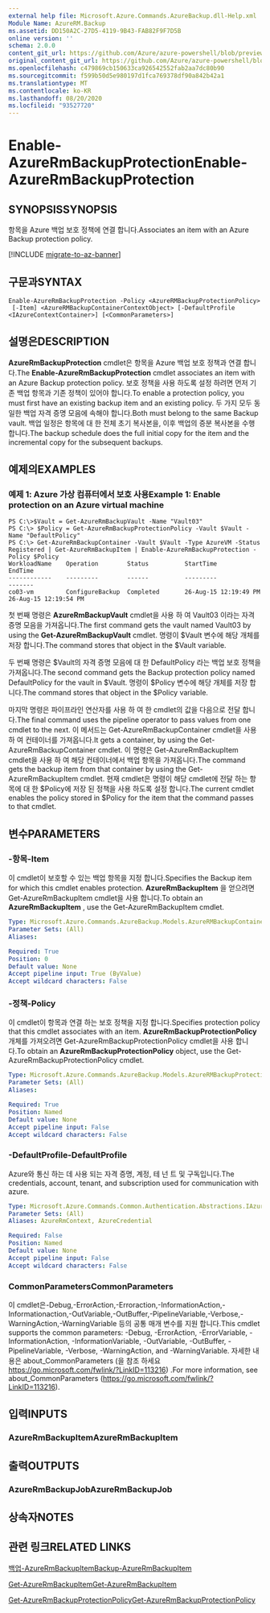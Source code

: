 ```yaml
---
external help file: Microsoft.Azure.Commands.AzureBackup.dll-Help.xml
Module Name: AzureRM.Backup
ms.assetid: DD150A2C-27D5-4119-9B43-FAB82F9F7D5B
online version: ''
schema: 2.0.0
content_git_url: https://github.com/Azure/azure-powershell/blob/preview/src/ResourceManager/AzureBackup/Commands.AzureBackup/help/Enable-AzureRmBackupProtection.md
original_content_git_url: https://github.com/Azure/azure-powershell/blob/preview/src/ResourceManager/AzureBackup/Commands.AzureBackup/help/Enable-AzureRmBackupProtection.md
ms.openlocfilehash: c479869cb150633ca926542552fab2aa7dc80b90
ms.sourcegitcommit: f599b50d5e980197d1fca769378df90a842b42a1
ms.translationtype: MT
ms.contentlocale: ko-KR
ms.lasthandoff: 08/20/2020
ms.locfileid: "93527720"
---
```

# <span data-ttu-id="8096f-101">Enable-AzureRmBackupProtection</span><span class="sxs-lookup"><span data-stu-id="8096f-101">Enable-AzureRmBackupProtection</span></span>

## <span data-ttu-id="8096f-102">SYNOPSIS</span><span class="sxs-lookup"><span data-stu-id="8096f-102">SYNOPSIS</span></span>
<span data-ttu-id="8096f-103">항목을 Azure 백업 보호 정책에 연결 합니다.</span><span class="sxs-lookup"><span data-stu-id="8096f-103">Associates an item with an Azure Backup protection policy.</span></span>

[!INCLUDE [migrate-to-az-banner](../../includes/migrate-to-az-banner.md)]

## <span data-ttu-id="8096f-104">구문과</span><span class="sxs-lookup"><span data-stu-id="8096f-104">SYNTAX</span></span>

```
Enable-AzureRmBackupProtection -Policy <AzureRMBackupProtectionPolicy>
 [-Item] <AzureRMBackupContainerContextObject> [-DefaultProfile <IAzureContextContainer>] [<CommonParameters>]
```

## <span data-ttu-id="8096f-105">설명은</span><span class="sxs-lookup"><span data-stu-id="8096f-105">DESCRIPTION</span></span>
<span data-ttu-id="8096f-106">**AzureRmBackupProtection** cmdlet은 항목을 Azure 백업 보호 정책과 연결 합니다.</span><span class="sxs-lookup"><span data-stu-id="8096f-106">The **Enable-AzureRmBackupProtection** cmdlet associates an item with an Azure Backup protection policy.</span></span>
<span data-ttu-id="8096f-107">보호 정책을 사용 하도록 설정 하려면 먼저 기존 백업 항목과 기존 정책이 있어야 합니다.</span><span class="sxs-lookup"><span data-stu-id="8096f-107">To enable a protection policy, you must first have an existing backup item and an existing policy.</span></span>
<span data-ttu-id="8096f-108">두 가지 모두 동일한 백업 자격 증명 모음에 속해야 합니다.</span><span class="sxs-lookup"><span data-stu-id="8096f-108">Both must belong to the same Backup vault.</span></span>
<span data-ttu-id="8096f-109">백업 일정은 항목에 대 한 전체 초기 복사본을, 이후 백업의 증분 복사본을 수행 합니다.</span><span class="sxs-lookup"><span data-stu-id="8096f-109">The backup schedule does the full initial copy for the item and the incremental copy for the subsequent backups.</span></span>

## <span data-ttu-id="8096f-110">예제의</span><span class="sxs-lookup"><span data-stu-id="8096f-110">EXAMPLES</span></span>

### <span data-ttu-id="8096f-111">예제 1: Azure 가상 컴퓨터에서 보호 사용</span><span class="sxs-lookup"><span data-stu-id="8096f-111">Example 1: Enable protection on an Azure virtual machine</span></span>
```
PS C:\>$Vault = Get-AzureRmBackupVault -Name "Vault03"
PS C:\> $Policy = Get-AzureRmBackupProtectionPolicy -Vault $Vault -Name "DefaultPolicy"
PS C:\> Get-AzureRmBackupContainer -Vault $Vault -Type AzureVM -Status Registered | Get-AzureRmBackupItem | Enable-AzureRmBackupProtection -Policy $Policy
WorkloadName    Operation        Status          StartTime              EndTime
------------    ---------        ------          ---------              -------
co03-vm         ConfigureBackup  Completed       26-Aug-15 12:19:49 PM  26-Aug-15 12:19:54 PM
```

<span data-ttu-id="8096f-112">첫 번째 명령은 **AzureRmBackupVault** cmdlet을 사용 하 여 Vault03 이라는 자격 증명 모음을 가져옵니다.</span><span class="sxs-lookup"><span data-stu-id="8096f-112">The first command gets the vault named Vault03 by using the **Get-AzureRmBackupVault** cmdlet.</span></span>
<span data-ttu-id="8096f-113">명령이 $Vault 변수에 해당 개체를 저장 합니다.</span><span class="sxs-lookup"><span data-stu-id="8096f-113">The command stores that object in the $Vault variable.</span></span>

<span data-ttu-id="8096f-114">두 번째 명령은 $Vault의 자격 증명 모음에 대 한 DefaultPolicy 라는 백업 보호 정책을 가져옵니다.</span><span class="sxs-lookup"><span data-stu-id="8096f-114">The second command gets the Backup protection policy named DefaultPolicy for the vault in $Vault.</span></span>
<span data-ttu-id="8096f-115">명령이 $Policy 변수에 해당 개체를 저장 합니다.</span><span class="sxs-lookup"><span data-stu-id="8096f-115">The command stores that object in the $Policy variable.</span></span>

<span data-ttu-id="8096f-116">마지막 명령은 파이프라인 연산자를 사용 하 여 한 cmdlet의 값을 다음으로 전달 합니다.</span><span class="sxs-lookup"><span data-stu-id="8096f-116">The final command uses the pipeline operator to pass values from one cmdlet to the next.</span></span>
<span data-ttu-id="8096f-117">이 메서드는 Get-AzureRmBackupContainer cmdlet을 사용 하 여 컨테이너를 가져옵니다.</span><span class="sxs-lookup"><span data-stu-id="8096f-117">It gets a container, by using the Get-AzureRmBackupContainer cmdlet.</span></span>
<span data-ttu-id="8096f-118">이 명령은 Get-AzureRmBackupItem cmdlet을 사용 하 여 해당 컨테이너에서 백업 항목을 가져옵니다.</span><span class="sxs-lookup"><span data-stu-id="8096f-118">The command gets the backup item from that container by using the Get-AzureRmBackupItem cmdlet.</span></span>
<span data-ttu-id="8096f-119">현재 cmdlet은 명령이 해당 cmdlet에 전달 하는 항목에 대 한 $Policy에 저장 된 정책을 사용 하도록 설정 합니다.</span><span class="sxs-lookup"><span data-stu-id="8096f-119">The current cmdlet enables the policy stored in $Policy for the item that the command passes to that cmdlet.</span></span>

## <span data-ttu-id="8096f-120">변수</span><span class="sxs-lookup"><span data-stu-id="8096f-120">PARAMETERS</span></span>

### <span data-ttu-id="8096f-121">-항목</span><span class="sxs-lookup"><span data-stu-id="8096f-121">-Item</span></span>
<span data-ttu-id="8096f-122">이 cmdlet이 보호할 수 있는 백업 항목을 지정 합니다.</span><span class="sxs-lookup"><span data-stu-id="8096f-122">Specifies the Backup item for which this cmdlet enables protection.</span></span>
<span data-ttu-id="8096f-123">**AzureRmBackupItem** 을 얻으려면 Get-AzureRmBackupItem cmdlet을 사용 합니다.</span><span class="sxs-lookup"><span data-stu-id="8096f-123">To obtain an **AzureRmBackupItem** , use the Get-AzureRmBackupItem cmdlet.</span></span>

```yaml
Type: Microsoft.Azure.Commands.AzureBackup.Models.AzureRMBackupContainerContextObject
Parameter Sets: (All)
Aliases: 

Required: True
Position: 0
Default value: None
Accept pipeline input: True (ByValue)
Accept wildcard characters: False
```

### <span data-ttu-id="8096f-124">-정책</span><span class="sxs-lookup"><span data-stu-id="8096f-124">-Policy</span></span>
<span data-ttu-id="8096f-125">이 cmdlet이 항목과 연결 하는 보호 정책을 지정 합니다.</span><span class="sxs-lookup"><span data-stu-id="8096f-125">Specifies protection policy that this cmdlet associates with an item.</span></span>
<span data-ttu-id="8096f-126">**AzureRmBackupProtectionPolicy** 개체를 가져오려면 Get-AzureRmBackupProtectionPolicy cmdlet을 사용 합니다.</span><span class="sxs-lookup"><span data-stu-id="8096f-126">To obtain an **AzureRmBackupProtectionPolicy** object, use the Get-AzureRmBackupProtectionPolicy cmdlet.</span></span>

```yaml
Type: Microsoft.Azure.Commands.AzureBackup.Models.AzureRMBackupProtectionPolicy
Parameter Sets: (All)
Aliases: 

Required: True
Position: Named
Default value: None
Accept pipeline input: False
Accept wildcard characters: False
```

### <span data-ttu-id="8096f-127">-DefaultProfile</span><span class="sxs-lookup"><span data-stu-id="8096f-127">-DefaultProfile</span></span>
<span data-ttu-id="8096f-128">Azure와 통신 하는 데 사용 되는 자격 증명, 계정, 테 넌 트 및 구독입니다.</span><span class="sxs-lookup"><span data-stu-id="8096f-128">The credentials, account, tenant, and subscription used for communication with azure.</span></span>

```yaml
Type: Microsoft.Azure.Commands.Common.Authentication.Abstractions.IAzureContextContainer
Parameter Sets: (All)
Aliases: AzureRmContext, AzureCredential

Required: False
Position: Named
Default value: None
Accept pipeline input: False
Accept wildcard characters: False
```

### <span data-ttu-id="8096f-129">CommonParameters</span><span class="sxs-lookup"><span data-stu-id="8096f-129">CommonParameters</span></span>
<span data-ttu-id="8096f-130">이 cmdlet은-Debug,-ErrorAction,-Erroraction,-InformationAction,-Informationaction,-OutVariable,-OutBuffer,-PipelineVariable,-Verbose,-WarningAction,-WarningVariable 등의 공통 매개 변수를 지원 합니다.</span><span class="sxs-lookup"><span data-stu-id="8096f-130">This cmdlet supports the common parameters: -Debug, -ErrorAction, -ErrorVariable, -InformationAction, -InformationVariable, -OutVariable, -OutBuffer, -PipelineVariable, -Verbose, -WarningAction, and -WarningVariable.</span></span> <span data-ttu-id="8096f-131">자세한 내용은 about_CommonParameters (을 참조 하세요 https://go.microsoft.com/fwlink/?LinkID=113216) .</span><span class="sxs-lookup"><span data-stu-id="8096f-131">For more information, see about_CommonParameters (https://go.microsoft.com/fwlink/?LinkID=113216).</span></span>

## <span data-ttu-id="8096f-132">입력</span><span class="sxs-lookup"><span data-stu-id="8096f-132">INPUTS</span></span>

### <span data-ttu-id="8096f-133">AzureRmBackupItem</span><span class="sxs-lookup"><span data-stu-id="8096f-133">AzureRmBackupItem</span></span>

## <span data-ttu-id="8096f-134">출력</span><span class="sxs-lookup"><span data-stu-id="8096f-134">OUTPUTS</span></span>

### <span data-ttu-id="8096f-135">AzureRmBackupJob</span><span class="sxs-lookup"><span data-stu-id="8096f-135">AzureRmBackupJob</span></span>

## <span data-ttu-id="8096f-136">상속자</span><span class="sxs-lookup"><span data-stu-id="8096f-136">NOTES</span></span>

## <span data-ttu-id="8096f-137">관련 링크</span><span class="sxs-lookup"><span data-stu-id="8096f-137">RELATED LINKS</span></span>

[<span data-ttu-id="8096f-138">백업-AzureRmBackupItem</span><span class="sxs-lookup"><span data-stu-id="8096f-138">Backup-AzureRmBackupItem</span></span>](./Backup-AzureRmBackupItem.md)

[<span data-ttu-id="8096f-139">Get-AzureRmBackupItem</span><span class="sxs-lookup"><span data-stu-id="8096f-139">Get-AzureRmBackupItem</span></span>](./Get-AzureRmBackupItem.md)

[<span data-ttu-id="8096f-140">Get-AzureRmBackupProtectionPolicy</span><span class="sxs-lookup"><span data-stu-id="8096f-140">Get-AzureRmBackupProtectionPolicy</span></span>](./Get-AzureRmBackupProtectionPolicy.md)


